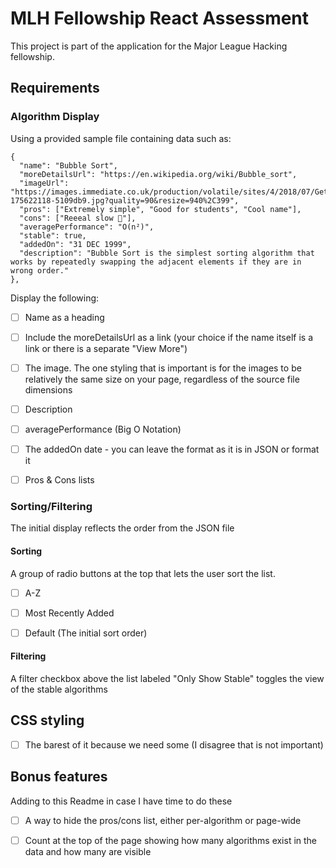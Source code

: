 # MLH Fellowship React Assessment
This project is part of the application for the Major League Hacking fellowship.

## Requirements

### Algorithm Display
Using a provided sample file containing data such as:
  ```
  {
    "name": "Bubble Sort",
    "moreDetailsUrl": "https://en.wikipedia.org/wiki/Bubble_sort",
    "imageUrl": "https://images.immediate.co.uk/production/volatile/sites/4/2018/07/GettyImages-175622118-5109db9.jpg?quality=90&resize=940%2C399",
    "pros": ["Extremely simple", "Good for students", "Cool name"],
    "cons": ["Reeeal slow 🐢"],
    "averagePerformance": "O(n²)",
    "stable": true,
    "addedOn": "31 DEC 1999",
    "description": "Bubble Sort is the simplest sorting algorithm that works by repeatedly swapping the adjacent elements if they are in wrong order."
  },
  ```
Display the following:

  - [ ] Name as a heading

  - [ ] Include the moreDetailsUrl as a link (your choice if the name itself is a link or there is a separate "View More")

  - [ ] The image. The one styling that is important is for the images to be relatively the same size on your page, regardless of the source file dimensions
  - [ ] Description

  - [ ] averagePerformance (Big O Notation)

  - [ ] The addedOn date - you can leave the format as it is in JSON or format it

  - [ ] Pros & Cons lists

### Sorting/Filtering
The initial display reflects the order from the JSON file

#### Sorting

A group of radio buttons at the top that lets the user sort the list.

  - [ ] A-Z

  - [ ] Most Recently Added

  - [ ] Default (The initial sort order)

#### Filtering

A filter checkbox above the list labeled "Only Show Stable" toggles the view of the stable algorithms

## CSS styling
  - [ ] The barest of it because we need some (I disagree that is not important)

## Bonus features
Adding to this Readme in case I have time to do these
  - [ ] A way to hide the pros/cons list, either per-algorithm or page-wide

  - [ ] Count at the top of the page showing how many algorithms exist in the data and how many are visible